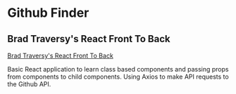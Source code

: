 # Github Finder

## Brad Traversy's React Front To Back

[Brad Traversy's React Front To Back](https://www.udemy.com/course/modern-react-front-to-back/)

Basic React application to learn class based components and passing props from components to child components. Using Axios to make API requests to the Github API.

